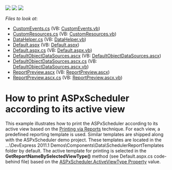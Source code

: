 <!-- default badges list -->
![](https://img.shields.io/endpoint?url=https://codecentral.devexpress.com/api/v1/VersionRange/128547557/11.1.12%2B)
[![](https://img.shields.io/badge/Open_in_DevExpress_Support_Center-FF7200?style=flat-square&logo=DevExpress&logoColor=white)](https://supportcenter.devexpress.com/ticket/details/E4134)
[![](https://img.shields.io/badge/📖_How_to_use_DevExpress_Examples-e9f6fc?style=flat-square)](https://docs.devexpress.com/GeneralInformation/403183)
<!-- default badges end -->
<!-- default file list -->
*Files to look at*:

* [CustomEvents.cs](./CS/WebSite/App_Code/CustomEvents.cs) (VB: [CustomEvents.vb](./VB/WebSite/App_Code/CustomEvents.vb))
* [CustomResources.cs](./CS/WebSite/App_Code/CustomResources.cs) (VB: [CustomResources.vb](./VB/WebSite/App_Code/CustomResources.vb))
* [DataHelper.cs](./CS/WebSite/App_Code/DataHelper.cs) (VB: [DataHelper.vb](./VB/WebSite/App_Code/DataHelper.vb))
* [Default.aspx](./CS/WebSite/Default.aspx) (VB: [Default.aspx](./VB/WebSite/Default.aspx))
* [Default.aspx.cs](./CS/WebSite/Default.aspx.cs) (VB: [Default.aspx.vb](./VB/WebSite/Default.aspx.vb))
* [DefaultObjectDataSources.ascx](./CS/WebSite/DefaultObjectDataSources.ascx) (VB: [DefaultObjectDataSources.ascx](./VB/WebSite/DefaultObjectDataSources.ascx))
* [DefaultObjectDataSources.ascx.cs](./CS/WebSite/DefaultObjectDataSources.ascx.cs) (VB: [DefaultObjectDataSources.ascx.vb](./VB/WebSite/DefaultObjectDataSources.ascx.vb))
* [ReportPreview.ascx](./CS/WebSite/ReportPreview.ascx) (VB: [ReportPreview.ascx](./VB/WebSite/ReportPreview.ascx))
* [ReportPreview.ascx.cs](./CS/WebSite/ReportPreview.ascx.cs) (VB: [ReportPreview.ascx.vb](./VB/WebSite/ReportPreview.ascx.vb))
<!-- default file list end -->
# How to print ASPxScheduler according to its active view


<p>This example illustrates how to print the ASPxScheduler according to its active view based on the <a href="http://documentation.devexpress.com/#AspNet/CustomDocument6458"><u>Printing via Reports</u></a> technique. For each view, a predefined reporting template is used. Similar templates are shipped along with the ASPxScheduler demo project. These templates are located in the ...\DevExpress 2011.1 Demos\Components\Data\SchedulerReportTemplates folder by default. The active template for printing is selected in the <strong>GetReportNameBySelectedViewType()</strong> method (see Default.aspx.cs code-behind file) based on the <a href="http://documentation.devexpress.com/#AspNet/DevExpressWebASPxSchedulerASPxScheduler_ActiveViewTypetopic"><u>ASPxScheduler.ActiveViewType Property</u></a> value.</p>

<br/>


